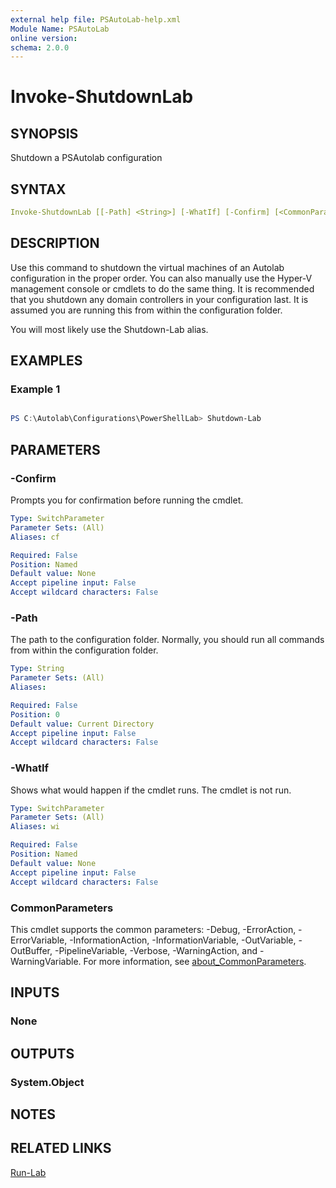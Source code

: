 ```yaml
---
external help file: PSAutoLab-help.xml
Module Name: PSAutoLab
online version:
schema: 2.0.0
---
```


# Invoke-ShutdownLab

## SYNOPSIS

Shutdown a PSAutolab configuration

## SYNTAX

```yaml
Invoke-ShutdownLab [[-Path] <String>] [-WhatIf] [-Confirm] [<CommonParameters>]
```

## DESCRIPTION

Use this command to shutdown the virtual machines of an Autolab configuration in the proper order.
You can also manually use the Hyper-V management console or cmdlets to do the same thing.
It is recommended that you shutdown any domain controllers in your configuration last.
It is assumed you are running this from within the configuration folder.

You will most likely use the Shutdown-Lab alias.

## EXAMPLES

### Example 1
```powershell

PS C:\Autolab\Configurations\PowerShellLab> Shutdown-Lab
```


## PARAMETERS

### -Confirm

Prompts you for confirmation before running the cmdlet.

```yaml
Type: SwitchParameter
Parameter Sets: (All)
Aliases: cf

Required: False
Position: Named
Default value: None
Accept pipeline input: False
Accept wildcard characters: False
```

### -Path

The path to the configuration folder. Normally, you should run all commands from within the configuration folder.

```yaml
Type: String
Parameter Sets: (All)
Aliases:

Required: False
Position: 0
Default value: Current Directory
Accept pipeline input: False
Accept wildcard characters: False
```

### -WhatIf

Shows what would happen if the cmdlet runs.
The cmdlet is not run.

```yaml
Type: SwitchParameter
Parameter Sets: (All)
Aliases: wi

Required: False
Position: Named
Default value: None
Accept pipeline input: False
Accept wildcard characters: False
```

### CommonParameters

This cmdlet supports the common parameters: -Debug, -ErrorAction, -ErrorVariable, -InformationAction, -InformationVariable, -OutVariable, -OutBuffer, -PipelineVariable, -Verbose, -WarningAction, and -WarningVariable. For more information, see [about_CommonParameters](http://go.microsoft.com/fwlink/?LinkID=113216).

## INPUTS

### None

## OUTPUTS

### System.Object

## NOTES

## RELATED LINKS

[Run-Lab]()
